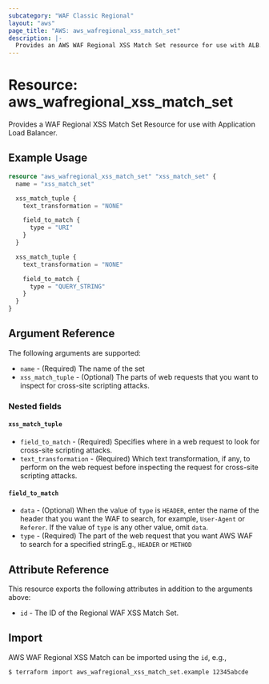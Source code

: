 ```yaml
---
subcategory: "WAF Classic Regional"
layout: "aws"
page_title: "AWS: aws_wafregional_xss_match_set"
description: |-
  Provides an AWS WAF Regional XSS Match Set resource for use with ALB.
---
```


# Resource: aws_wafregional_xss_match_set

Provides a WAF Regional XSS Match Set Resource for use with Application Load Balancer.

## Example Usage

```terraform
resource "aws_wafregional_xss_match_set" "xss_match_set" {
  name = "xss_match_set"

  xss_match_tuple {
    text_transformation = "NONE"

    field_to_match {
      type = "URI"
    }
  }

  xss_match_tuple {
    text_transformation = "NONE"

    field_to_match {
      type = "QUERY_STRING"
    }
  }
}
```

## Argument Reference

The following arguments are supported:

* `name` - (Required) The name of the set
* `xss_match_tuple` - (Optional) The parts of web requests that you want to inspect for cross-site scripting attacks.

### Nested fields

#### `xss_match_tuple`

* `field_to_match` - (Required) Specifies where in a web request to look for cross-site scripting attacks.
* `text_transformation` - (Required) Which text transformation, if any, to perform on the web request before inspecting the request for cross-site scripting attacks.

#### `field_to_match`

* `data` - (Optional) When the value of `type` is `HEADER`, enter the name of the header that you want the WAF to search, for example, `User-Agent` or `Referer`. If the value of `type` is any other value, omit `data`.
* `type` - (Required) The part of the web request that you want AWS WAF to search for a specified stringE.g., `HEADER` or `METHOD`

## Attribute Reference

This resource exports the following attributes in addition to the arguments above:

* `id` - The ID of the Regional WAF XSS Match Set.

## Import

AWS WAF Regional XSS Match can be imported using the `id`, e.g.,

```sh
$ terraform import aws_wafregional_xss_match_set.example 12345abcde
```
